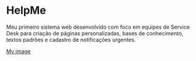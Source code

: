 # HelpMe

Meu primeiro sistema web desenvolvido com foco em equipes de Service Desk para criação de páginas personalizadas, bases de conhecimento, textos padrões e cadastro de notificações urgentes.
 
[My image](https://github.com/norbertowitt/helpme/blob/main/img/busca.png)
